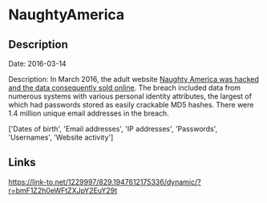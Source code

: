 # NaughtyAmerica

## Description

Date: 2016-03-14

Description:
In March 2016, the adult website <a href="http://www.forbes.com/sites/thomasbrewster/2016/04/14/naughty-america-fappening-hacked-porn-sites/" target="_blank" rel="noopener">Naughty America was hacked and the data consequently sold online</a>. The breach included data from numerous systems with various personal identity attributes, the largest of which had passwords stored as easily crackable MD5 hashes. There were 1.4 million unique email addresses in the breach.


['Dates of birth', 'Email addresses', 'IP addresses', 'Passwords', 'Usernames', 'Website activity']

## Links

https://link-to.net/1229997/829.1947612175336/dynamic/?r=bmF1Z2h0eWFtZXJpY2EuY29t